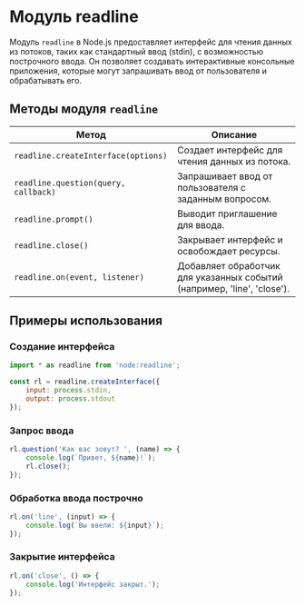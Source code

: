 # Модуль readline

Модуль `readline` в Node.js предоставляет интерфейс для чтения данных из потоков, таких как стандартный ввод (stdin), с возможностью построчного ввода. Он позволяет создавать интерактивные консольные приложения, которые могут запрашивать ввод от пользователя и обрабатывать его.

## Методы модуля `readline`

| Метод                          | Описание                                                                 |
|--------------------------------|--------------------------------------------------------------------------|
| `readline.createInterface(options)` | Создает интерфейс для чтения данных из потока.                     |
| `readline.question(query, callback)` | Запрашивает ввод от пользователя с заданным вопросом.              |
| `readline.prompt()`            | Выводит приглашение для ввода.                                         |
| `readline.close()`             | Закрывает интерфейс и освобождает ресурсы.                            |
| `readline.on(event, listener)` | Добавляет обработчик для указанных событий (например, 'line', 'close').|

## Примеры использования

### Создание интерфейса

```javascript
import * as readline from 'node:readline';

const rl = readline.createInterface({
    input: process.stdin,
    output: process.stdout
});
```

### Запрос ввода

```javascript
rl.question('Как вас зовут? ', (name) => {
    console.log(`Привет, ${name}!`);
    rl.close();
});
```

### Обработка ввода построчно

```javascript
rl.on('line', (input) => {
    console.log(`Вы ввели: ${input}`);
});
```

### Закрытие интерфейса

```javascript
rl.on('close', () => {
    console.log('Интерфейс закрыт.');
});
```

```
